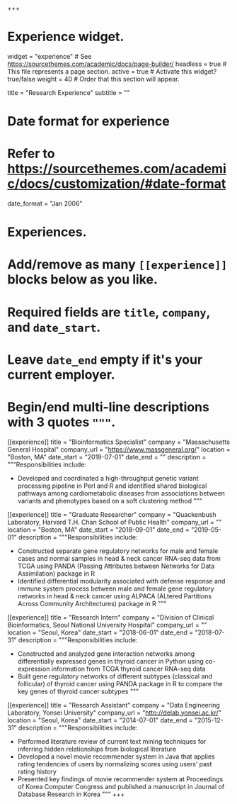 +++
# Experience widget.
widget = "experience"  # See https://sourcethemes.com/academic/docs/page-builder/
headless = true  # This file represents a page section.
active = true  # Activate this widget? true/false
weight = 40  # Order that this section will appear.

title = "Research Experience"
subtitle = ""

# Date format for experience
#   Refer to https://sourcethemes.com/academic/docs/customization/#date-format
date_format = "Jan 2006"

# Experiences.
#   Add/remove as many `[[experience]]` blocks below as you like.
#   Required fields are `title`, `company`, and `date_start`.
#   Leave `date_end` empty if it's your current employer.
#   Begin/end multi-line descriptions with 3 quotes `"""`.
[[experience]]
  title = "Bioinformatics Specialist"
  company = "Massachusetts General Hospital"
  company_url = "https://www.massgeneral.org/"
  location = "Boston, MA"
  date_start = "2019-07-01"
  date_end = ""
  description = """Responsibilities include:
  * Developed and coordinated a high-throughput genetic variant processing pipeline in Perl and R and identified shared biological pathways
  among cardiometabolic diseases from associations between variants and phenotypes based on a soft clustering method
"""

[[experience]]
  title = "Graduate Researcher"
  company = "Quackenbush Laboratory, Harvard T.H. Chan School of Public Health"
  company_url = ""
  location = "Boston, MA"
  date_start = "2018-09-01"
  date_end = "2019-05-01"
  description = """Responsibilities include:
  * Constructed separate gene regulatory networks for male and female cases and normal samples in head & neck cancer RNA-seq data from TCGA
  using PANDA (Passing Attributes between Networks for Data Assimilation) package in R
  * Identified differential modularity associated with defense response and immune system process between male and female gene regulatory
  networks in head & neck cancer using ALPACA (ALtered Partitions Across Community Architectures) package in R
  """

[[experience]]
  title = "Research Intern"
  company = "Division of Clinical Bioinformatics, Seoul National University Hospital"
  company_url = ""
  location = "Seoul, Korea"
  date_start = "2018-06-01"
  date_end = "2018-07-31"
  description = """Responsibilities include:
  * Constructed and analyzed gene interaction networks among differentially expressed genes in thyroid cancer in Python using co-expression
  information from TCGA thyroid cancer RNA-seq data
  * Built gene regulatory networks of different subtypes (classical and follicular) of thyroid cancer using PANDA package in R to compare the key
  genes of thyroid cancer subtypes
  """


[[experience]]
  title = "Research Assistant"
  company = "Data Engineering Laboratory, Yonsei University"
  company_url = "http://delab.yonsei.ac.kr/"
  location = "Seoul, Korea"
  date_start = "2014-07-01"
  date_end = "2015-12-31"
  description = """Responsibilities include:
  * Performed literature review of current text mining techniques for inferring hidden relationships from biological literature
  * Developed a novel movie recommender system in Java that applies rating tendencies of users by normalizing scores using users’ past rating
  history
  * Presented key findings of movie recommender system at Proceedings of Korea Computer Congress and published a manuscript in Journal of
  Database Research in Korea
  """
+++
